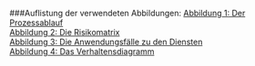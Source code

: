 ###Auflistung der verwendeten Abbildungen:
[Abbildung 1: Der Prozessablauf](https://notenverwaltung.github.io/Notenverwaltungssoftware/Risikoanalyse/#prozessablauf)                 
[Abbildung 2: Die Risikomatrix](https://notenverwaltung.github.io/Notenverwaltungssoftware/Risikoanalyse/#risikomatrix)                    
[Abbildung 3: Die Anwendungsfälle zu den Diensten](https://raw.githubusercontent.com/notenverwaltung/Notenverwaltungssoftware/master/Bilder/notenverwaltung.png)                 
[Abbildung 4: Das Verhaltensdiagramm](https://raw.githubusercontent.com/notenverwaltung/Notenverwaltungssoftware/master/Bilder/use-case-verwaltungsnetz.png)

